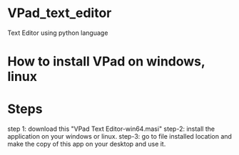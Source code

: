# VPad_text_editor
Text Editor using python language

# How to install VPad on windows, linux
# Steps

step 1: download this "VPad Text Editor-win64.masi"
step-2: install the application on your windows or linux.
step-3: go to file installed location and make the copy of this app on your desktop and use it.
